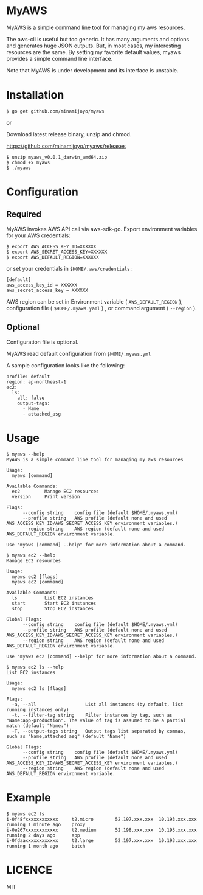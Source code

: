 # MyAWS

MyAWS is a simple command line tool for managing my aws resources.

The aws-cli is useful but too generic. It has many arguments and options and generates huge JSON outputs. But, in most cases, my interesting resources are the same. By setting my favorite default values, myaws provides a simple command line interface.

Note that MyAWS is under development and its interface is unstable.

# Installation

```
$ go get github.com/minamijoyo/myaws
```

or

Download latest release binary, unzip and chmod.

https://github.com/minamijoyo/myaws/releases

```
$ unzip myaws_v0.0.1_darwin_amd64.zip
$ chmod +x myaws
$ ./myaws
```

# Configuration
## Required
MyAWS invokes AWS API call via aws-sdk-go.
Export environment variables for your AWS credentials:

```
$ export AWS_ACCESS_KEY_ID=XXXXXX
$ export AWS_SECRET_ACCESS_KEY=XXXXXX
$ export AWS_DEFAULT_REGION=XXXXXX
```

or set your credentials in `$HOME/.aws/credentials` :

```
[default]
aws_access_key_id = XXXXXX
aws_secret_access_key = XXXXXX
```

AWS region can be set in Environment variable ( `AWS_DEFAULT_REGION` ), configuration file ( `$HOME/.myaws.yaml` ) , or command argument ( `--region` ).

## Optional

Configuration file is optional.

MyAWS read default configuration from `$HOME/.myaws.yml`

A sample configuration looks like the following:

```
profile: default
region: ap-northeast-1
ec2:
  ls:
    all: false
    output-tags:
      - Name
      - attached_asg
```

# Usage

```
$ myaws --help
MyAWS is a simple command line tool for managing my aws resources

Usage:
  myaws [command]

Available Commands:
  ec2         Manage EC2 resources
  version     Print version

Flags:
      --config string    config file (default $HOME/.myaws.yml)
      --profile string   AWS profile (default none and used AWS_ACCESS_KEY_ID/AWS_SECRET_ACCESS_KEY environment variables.)
      --region string    AWS region (default none and used AWS_DEFAULT_REGION environment variable.

Use "myaws [command] --help" for more information about a command.
```

```
$ myaws ec2 --help
Manage EC2 resources

Usage:
  myaws ec2 [flags]
  myaws ec2 [command]

Available Commands:
  ls          List EC2 instances
  start       Start EC2 instances
  stop        Stop EC2 instances

Global Flags:
      --config string    config file (default $HOME/.myaws.yml)
      --profile string   AWS profile (default none and used AWS_ACCESS_KEY_ID/AWS_SECRET_ACCESS_KEY environment variables.)
      --region string    AWS region (default none and used AWS_DEFAULT_REGION environment variable.

Use "myaws ec2 [command] --help" for more information about a command.
```

```
$ myaws ec2 ls --help
List EC2 instances

Usage:
  myaws ec2 ls [flags]

Flags:
  -a, --all                  List all instances (by default, list running instances only)
  -t, --filter-tag string    Filter instances by tag, such as "Name:app-production". The value of tag is assumed to be a partial match (default "Name:")
  -T, --output-tags string   Output tags list separated by commas, such as "Name,attached_asg" (default "Name")

Global Flags:
      --config string    config file (default $HOME/.myaws.yml)
      --profile string   AWS profile (default none and used AWS_ACCESS_KEY_ID/AWS_SECRET_ACCESS_KEY environment variables.)
      --region string    AWS region (default none and used AWS_DEFAULT_REGION environment variable.
```

# Example

```
$ myaws ec2 ls
i-0f48fxxxxxxxxxxxx     t2.micro        52.197.xxx.xxx  10.193.xxx.xxx    running 1 minute ago    proxy
i-0e267xxxxxxxxxxxx     t2.medium       52.198.xxx.xxx  10.193.xxx.xxx    running 2 days ago      app
i-0fdaaxxxxxxxxxxxx     t2.large        52.197.xxx.xxx  10.193.xxx.xxx    running 1 month ago     batch
```

# LICENCE

MIT

